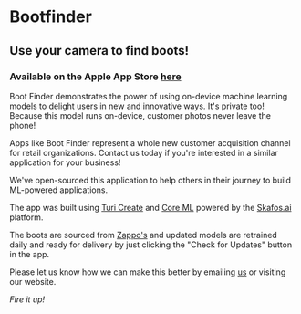 # Bootfinder
## Use your camera to find boots!
### Available on the Apple App Store [here](https://apps.apple.com/us/app/boot-finder/id1472790615?ls=1)

Boot Finder demonstrates the power of using on-device machine learning models to delight users in new and innovative ways. It's private too! Because this model runs on-device, customer photos never leave the phone!

Apps like Boot Finder represent a whole new customer acquisition channel for retail organizations. Contact us today if you're interested in a similar application for your business!

We've open-sourced this application to help others in their journey to build ML-powered applications.

The app was built using [Turi Create](https://github.com/apple/turicreate) and [Core ML](https://developer.apple.com/documentation/coreml) powered by the [Skafos.ai](https://www.skafos.ai) platform. 

The boots are sourced from [Zappo's](https://www.zappos.com) and updated models are retrained daily and ready for delivery by just clicking the "Check for Updates" button in the app.

Please let us know how we can make this better by emailing [us](mailto:info@skafos.ai) or visiting our website.

*Fire it up!*
